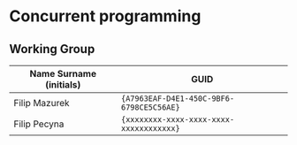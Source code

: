 # Concurrent programming

## Working Group

| Name Surname (initials) | GUID                                     |
| ----------------------- | ---------------------------------------- |
| Filip Mazurek           | `{A7963EAF-D4E1-450C-9BF6-6798CE5C56AE}` |
| Filip Pecyna            | `{xxxxxxxx-xxxx-xxxx-xxxx-xxxxxxxxxxxx}` |

